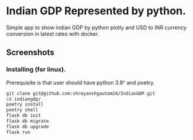 # Indian GDP Represented by python.

Simple app to show indian GDP by python plotly and USD to INR currency conversion in latest rates with docker.

## Screenshots



### Installing (for linux).

Prerequisite is that user should have python 3.8^ and poetry.

```sh
git clone git@github.com:shreyanshgautam24/IndianGDP.git
cd indiangdp/
poetry install
poetry shell
flask db init
flask db migrate
flask db upgrade
flask run
```
